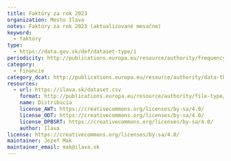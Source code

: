 ```yaml
---
title: Faktúry za rok 2023
organization: Mesto Ilava
notes: Faktúry za rok 2023 (aktualizované mesačne)
keyword:
  - faktúry
type:
  - https://data.gov.sk/def/dataset-type/1
periodicity: http://publications.europa.eu/resource/authority/frequency/ANNUAL
category:
  - Financie
category_dcat: http://publications.europa.eu/resource/authority/data-theme/ECON
resources:
  - url: https://ilava.sk/dataset.csv
    format: http://publications.europa.eu/resource/authority/file-type/CSV
    name: Distribúcia
    license_AWT: https://creativecommons.org/licenses/by-sa/4.0/
    license_ODT: https://creativecommons.org/licenses/by-sa/4.0/
    license_DPBSRT: https://creativecommons.org/licenses/by-sa/4.0/
    author: Ilava
license: https://creativecommons.org/licenses/by-sa/4.0/
maintainer: Jozef Mak
maintainer_email: mak@ilava.sk
---
```

